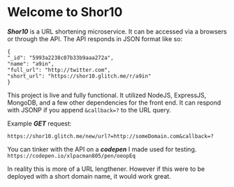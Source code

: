 Welcome to Shor10
=========================

***Shor10*** is a URL shortening microservice. It can be accessed via a browsers or through the API. The API responds in JSON format like so: 

```
{
"_id": "5993a2238c07b33b9aaa272a", 
"name": "a9in", 
"full_url": "http://twitter.com", 
"short_url": "https://shor10.glitch.me/r/a9in"
}

```

This project is live and fully functional. It utilized NodeJS, ExpressJS, MongoDB, and a few other dependencies for the front end. It can respond with JSONP if you append `&callback=?` to the URL query. 

Example ***GET*** request: 

`https://shor10.glitch.me/new/url?=http://someDomain.com&callback=?`

You can tinker with the API on a ***codepen*** I made used for testing. `https://codepen.io/xlpacman805/pen/oeopEq`

In reality this is more of a URL lengthener. However if this were to be deployed with a short domain name, it would work great. 
